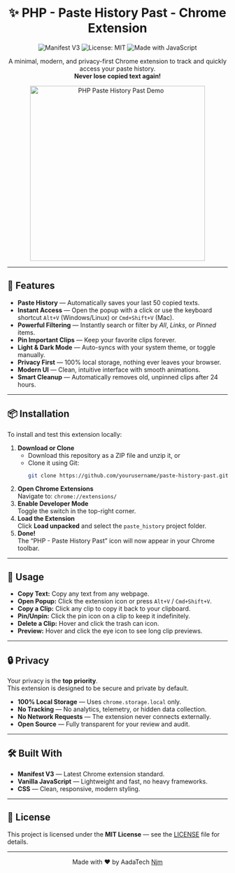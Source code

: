 <h1 align="center">✨ PHP - Paste History Past - Chrome Extension</h1>

<p align="center">
  <img src="https://img.shields.io/badge/Manifest-V3-brightgreen.svg" alt="Manifest V3">
  <img src="https://img.shields.io/badge/License-MIT-blue.svg" alt="License: MIT">
  <img src="https://img.shields.io/badge/Made%20with-JavaScript-yellow.svg" alt="Made with JavaScript">
</p>

<p align="center">
  A minimal, modern, and privacy-first Chrome extension to track and quickly access your paste history.<br>
  <strong>Never lose copied text again!</strong>
</p>

<p align="center">
  <img src="./icons/extension-demo.gif" alt="PHP Paste History Past Demo" width="400">
</p>

---

## 🚀 Features

- **Paste History** — Automatically saves your last 50 copied texts.  
- **Instant Access** — Open the popup with a click or use the keyboard shortcut `Alt+V` (Windows/Linux) or `Cmd+Shift+V` (Mac).  
- **Powerful Filtering** — Instantly search or filter by *All*, *Links*, or *Pinned* items.  
- **Pin Important Clips** — Keep your favorite clips forever.  
- **Light & Dark Mode** — Auto-syncs with your system theme, or toggle manually.  
- **Privacy First** — 100% local storage, nothing ever leaves your browser.  
- **Modern UI** — Clean, intuitive interface with smooth animations.  
- **Smart Cleanup** — Automatically removes old, unpinned clips after 24 hours.

---

## 📦 Installation

To install and test this extension locally:

1. **Download or Clone**  
   - Download this repository as a ZIP file and unzip it, or  
   - Clone it using Git:
     ```bash
     git clone https://github.com/yourusername/paste-history-past.git
     ```
2. **Open Chrome Extensions**  
   Navigate to: `chrome://extensions/`
3. **Enable Developer Mode**  
   Toggle the switch in the top-right corner.
4. **Load the Extension**  
   Click **Load unpacked** and select the `paste_history` project folder.
5. **Done!**  
   The “PHP - Paste History Past” icon will now appear in your Chrome toolbar.

---

## 🎯 Usage

- **Copy Text:** Copy any text from any webpage.  
- **Open Popup:** Click the extension icon or press `Alt+V` / `Cmd+Shift+V`.  
- **Copy a Clip:** Click any clip to copy it back to your clipboard.  
- **Pin/Unpin:** Click the pin icon on a clip to keep it indefinitely.  
- **Delete a Clip:** Hover and click the trash can icon.  
- **Preview:** Hover and click the eye icon to see long clip previews.

---

## 🔒 Privacy

Your privacy is the **top priority**.  
This extension is designed to be secure and private by default.

- **100% Local Storage** — Uses `chrome.storage.local` only.  
- **No Tracking** — No analytics, telemetry, or hidden data collection.  
- **No Network Requests** — The extension never connects externally.  
- **Open Source** — Fully transparent for your review and audit.

---

## 🛠️ Built With

- **Manifest V3** — Latest Chrome extension standard.  
- **Vanilla JavaScript** — Lightweight and fast, no heavy frameworks.  
- **CSS** — Clean, responsive, modern styling.

---

## 📄 License

This project is licensed under the **MIT License** — see the [LICENSE](./LICENSE) file for details.

---

<p align="center">
  Made with ❤️ by  AadaTech <a href="https://github.com/aadatech">Njm</a>
</p>
